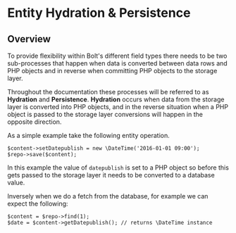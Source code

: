 Entity Hydration & Persistence
==============================

Overview
--------

To provide flexibility within Bolt's different field types there needs to be two
sub-processes that happen when data is converted between data rows and PHP
objects and in reverse when committing PHP objects to the storage layer.

Throughout the documentation these processes will be referred to as
**Hydration** and **Persistence**. **Hydration** occurs when data from the
storage layer is converted into PHP objects, and in the reverse situation when a
PHP object is passed to the storage layer conversions will happen in the
opposite direction.

As a simple example take the following entity operation.

```
$content->setDatepublish = new \DateTime('2016-01-01 09:00');
$repo->save($content);
```

In this example the value of `datepublish` is set to a PHP object so before this
gets passed to the storage layer it needs to be converted to a database value.

Inversely when we do a fetch from the database, for example we can expect the
following:

```
$content = $repo->find(1);
$date = $content->getDatepublish(); // returns \DateTime instance
```
